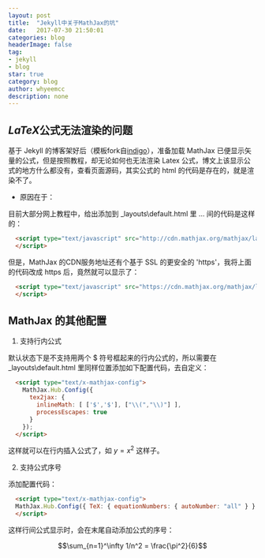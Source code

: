 ```yaml
---
layout: post
title:  "Jekyll中关于MathJax的坑"
date:   2017-07-30 21:50:01
categories: blog
headerImage: false
tag:
- jekyll
- blog
star: true
category: blog
author: whyeemcc
description: none
---
```


## $LaTeX$公式无法渲染的问题

基于 Jekyll 的博客架好后（模板fork自[indigo](https://github.com/sergiokopplin/indigo)），准备加载 MathJax 已便显示矢量的公式，但是按照教程，却无论如何也无法渲染 Latex 公式，博文上该显示公式的地方什么都没有，查看页面源码，其实公式的 html 的代码是存在的，就是渲染不了。

* 原因在于：

目前大部分网上教程中，给出添加到 _layouts\default.html 里 <head>…</head> 间的代码是这样的：

```html
  <script type="text/javascript" src="http://cdn.mathjax.org/mathjax/latest/MathJax.js?config=TeX-AMS-MML_HTMLorMML">
  </script>
```

但是，MathJax 的CDN服务地址还有个基于 SSL 的更安全的 'https'，我将上面的代码改成 https 后，竟然就可以显示了：

```html
  <script type="text/javascript" src="https://cdn.mathjax.org/mathjax/latest/MathJax.js?config=TeX-AMS-MML_HTMLorMML">
  </script>
```

## MathJax 的其他配置

1. 支持行内公式

默认状态下是不支持用两个 $ 符号框起来的行内公式的，所以需要在 _layouts\default.html 里同样位置添加如下配置代码，去自定义：

```html
  <script type="text/x-mathjax-config">
    MathJax.Hub.Config({
      tex2jax: {
        inlineMath: [ ['$','$'], ["\\(","\\)"] ],
        processEscapes: true
      }
    });
  </script>
```

这样就可以在行内插入公式了，如 $y=x^2$ 这样子。

2. 支持公式序号

添加配置代码：

```html
  <script type="text/x-mathjax-config"> 
  MathJax.Hub.Config({ TeX: { equationNumbers: { autoNumber: "all" } } }); 
  </script>
```
这样行间公式显示时，会在末尾自动添加公式的序号：

$$\sum_{n=1}^\infty 1/n^2 = \frac{\pi^2}{6}$$